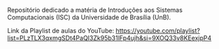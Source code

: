 Repositório dedicado a matéria de Introduções aos Sistemas Computacionais (ISC) da Universidade de Brasília (UnB). 


Link da Playlist de aulas do YouTube: https://youtube.com/playlist?list=PLzTLX3qxmgSDt4PaQI3Zk95b31lFp4ujh&si=9XOQ33v8KEexjpP4

